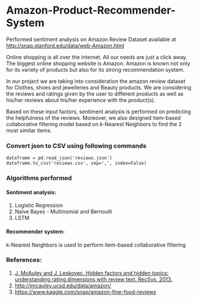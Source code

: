 # Amazon-Product-Recommender-System
Performed sentiment analysis on Amazon Review Dataset available at http://snap.stanford.edu/data/web-Amazon.html

Online shopping is all over the internet. All our needs are just a click away. The biggest online shopping website is Amazon. Amazon is known not only for its variety of products but also for its strong recommendation system.     

In our project we are taking into consideration the amazon review dataset for Clothes, shoes and jewelleries and Beauty products. We are considering the reviews and ratings given by the user to different products as well as his/her reviews about his/her experience with the product(s).     

Based on these input factors, sentiment analysis is performed on predicting the helpfulness of the reviews. 
Moreover, we also designed item-based collaborative filtering model based on k-Nearest Neighbors to find the 2 most similar items.     

### Convert json to CSV using following commands
```
dataframe = pd.read_json('reviews.json')
dataframe.to_csv('reviews.csv', sep=',', index=False)
```
### Algorithms performed
#### Sentiment analysis:    
1. Logistic Regression    
2. Naive Bayes - Multinomial and Bernoulli   
3. LSTM  
    
#### Recommender system:    
k-Nearest Neighbors is used to perform item-based collaborative filtering   

### References:    
1. [J. McAuley and J. Leskovec. Hidden factors and hidden topics: understanding rating dimensions with review text. RecSys, 2013.](http://i.stanford.edu/~julian/pdfs/recsys13.pdf)    
2. http://jmcauley.ucsd.edu/data/amazon/    
3. https://www.kaggle.com/snap/amazon-fine-food-reviews   
